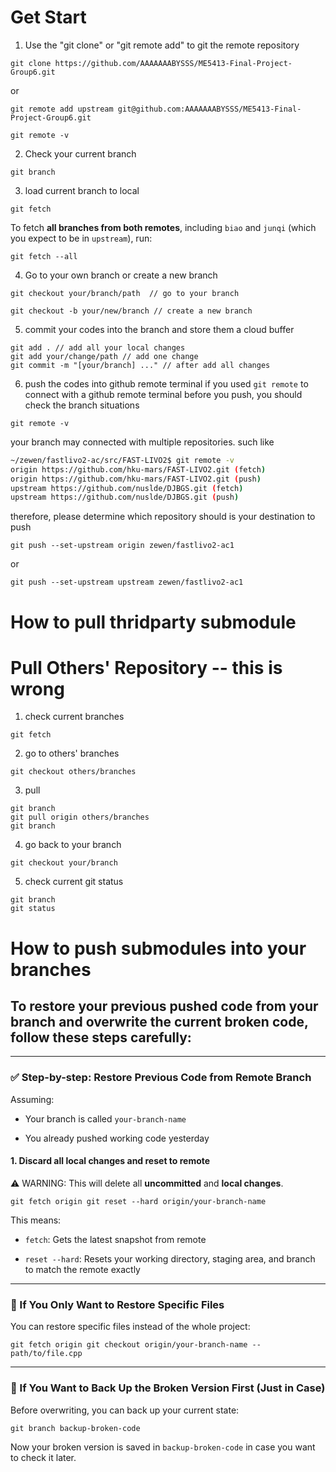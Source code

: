 # Get Start

1. Use the "git clone" or "git remote add" to git the remote repository

```git
git clone https://github.com/AAAAAAABYSSS/ME5413-Final-Project-Group6.git
```
or 
```git
git remote add upstream git@github.com:AAAAAAABYSSS/ME5413-Final-Project-Group6.git

git remote -v
```

2. Check your current branch
```git
git branch
```
3. load current branch to local
```git
git fetch
```
To fetch **all branches from both remotes**, including `biao` and `junqi` (which you expect to be in `upstream`), run:
```git
git fetch --all
```

4. Go to your own branch or create a new branch
```git
git checkout your/branch/path  // go to your branch 
```
```git
git checkout -b your/new/branch // create a new branch
```
5. commit your codes into the branch and store them a cloud buffer
```git
git add . // add all your local changes 
git add your/change/path // add one change
git commit -m "[your/branch] ..." // after add all changes
```
6. push the codes into github remote terminal
if you used `git remote` to connect with a github remote terminal
before you push, you should check the branch situations
```git
git remote -v
```
your branch may connected with multiple repositories. such like
```bash
~/zewen/fastlivo2-ac/src/FAST-LIVO2$ git remote -v 
origin https://github.com/hku-mars/FAST-LIVO2.git (fetch) 
origin https://github.com/hku-mars/FAST-LIVO2.git (push) 
upstream https://github.com/nuslde/DJBGS.git (fetch) 
upstream https://github.com/nuslde/DJBGS.git (push)
```

therefore, please determine which repository should is your destination to push
```git
git push --set-upstream origin zewen/fastlivo2-ac1
```
or
```git 
git push --set-upstream upstream zewen/fastlivo2-ac1
```

# How to pull thridparty submodule


# Pull Others' Repository -- this is wrong

1. check current branches
```git
git fetch
```
2. go to others' branches
```git
git checkout others/branches
```
3. pull
```git
git branch
git pull origin others/branches
git branch
```
4. go back to your branch
```git
git checkout your/branch
```
5. check current git status
```git
git branch
git status
```

# How to push submodules into your branches



## To restore your **previous pushed code** from your branch and overwrite the **current broken code**, follow these steps carefully:

---

### ✅ Step-by-step: Restore Previous Code from Remote Branch

Assuming:

- Your branch is called `your-branch-name`
    
- You already pushed working code yesterday
    

#### 1. **Discard all local changes and reset to remote**

⚠️ WARNING: This will delete all **uncommitted** and **local changes**.

```git
git fetch origin git reset --hard origin/your-branch-name
```
This means:

- `fetch`: Gets the latest snapshot from remote
    
- `reset --hard`: Resets your working directory, staging area, and branch to match the remote exactly
    

---

### 🛑 If You Only Want to Restore Specific Files

You can restore specific files instead of the whole project:
```git
git fetch origin git checkout origin/your-branch-name -- path/to/file.cpp
```


---

### 🧯 If You Want to Back Up the Broken Version First (Just in Case)

Before overwriting, you can back up your current state:

```git
git branch backup-broken-code
```


Now your broken version is saved in `backup-broken-code` in case you want to check it later.




